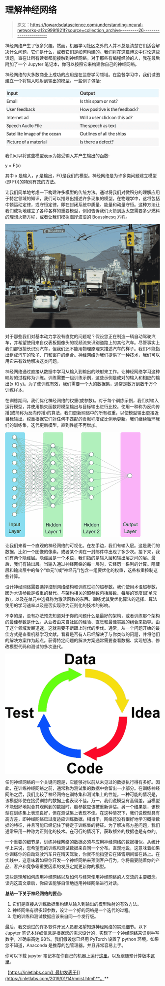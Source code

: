 # 理解神经网络

> 原文：<https://towardsdatascience.com/understanding-neural-networks-a12c999f821f?source=collection_archive---------26----------------------->

神经网络产生了很多兴趣。然而，机器学习社区之外的人并不总是清楚它们适合解决什么问题，它们是什么，或者它们是如何构建的。我们将在这篇博文中讨论这些话题，旨在让所有读者都能接触到神经网络。对于那些有编程经验的人，我在最后附加了一个 Jupyter 笔记本，你可以按照它来构建你自己的神经网络。

神经网络的大多数商业上成功的应用是在监督学习领域。在监督学习中，我们试图建立一个将输入映射到输出的模型。一些例子包括:

![](img/ae77967b1854913fb242fac5f06d2610.png)

我们可以将这些模型表示为接受输入并产生输出的函数:

y = F(x)

其中 x 是输入，y 是输出，F()是我们的模型。神经网络是为许多类问题建立模型(即 F())的特别有效的方法。

让我们简单地考虑一下构建许多模型的传统方法。通过将我们对微积分的理解应用于特定领域的知识，我们可以推导出描述许多现象的模型。在物理学中，这将包括牛顿运动定律，或守恒定律，即在封闭系统中质量、能量和动量守恒。这种方法让我们成功地建立了各种各样的重要模型，例如告诉我们火箭到达太空需要多少燃料的理想火箭方程，或者让我们模拟海岸波浪的 Boussinesq 方程。

![](img/56e587114687eb38d45a5d103933dc82.png)

对于那些我们对基本动力学没有直觉的问题呢？假设您正在制造一辆自动驾驶汽车，并希望使用来自仪表板摄像头的视频流来识别道路上的其他汽车。尽管事实上我们都很擅长识别汽车，但我们还不能用物理原理来描述汽车的样子。我们不能指出组成汽车的轮子、门和窗户的组合。神经网络为我们提供了一种技术，我们可以用它来有效地解决这类问题。

神经网络通过直接从数据中学习从输入到输出的映射来工作。让神经网络学习这种映射的过程称为训练。训练需要一组训练示例，这些示例是成对的输入和相应的输出(x 和 y)。为了使训练有效，我们需要一个大的数据集，通常是数万到数千万个训练样本。

在训练期间，我们优化神经网络的权重(或参数)。对于每个训练示例，我们对输入运行模型，并使用损失函数将模型输出与目标输出进行比较。使用一种称为反向传播(或简称为反向传播)的算法，我们更新网络中的所有权重，以使模型输出更接近目标输出。权重根据它们对任何不匹配的贡献程度成比例地更新。我们继续循环我们的训练集，迭代更新模型，直到性能不再增加。

![](img/8a3f568beec323c5c897c445f1a427ab.png)

让我们来看一个直观的神经网络的可视化。在左手边，我们有输入层。这是我们的数据，比如一个图像的像素，或者某个词在一封邮件中出现了多少次。接下来，我们有两个隐藏层。隐藏层是一个术语，我们指的是输入层和输出层之间的层。最后，我们有输出层。当输入通过神经网络的每一层时，它经历一系列的计算。隐藏层和输出层中的每个“单元”(或“神经元”)包含一组要优化的权重，这些权重控制这些计算。

设计神经网络需要选择控制网络结构和训练过程的超参数。我们使用术语超参数，因为术语参数是权重的替代。与架构相关的超参数包括层数、每层的宽度(即单元数)，以及在单元中选择称为激活函数的东西。训练尤其受优化算法的选择、算法使用的学习速率以及是否实现称为正则化的技术的影响。

不幸的是，没有办法预先知道对于你的问题什么是最好的架构，或者训练那个架构的最佳参数是什么。从业者由来自社区的经验、直觉和最佳实践的组合来指导。由于这个领域发展迅速，这就需要不断跟上时代的步伐。通常，从一个问题开始的最佳方式是查看机器学习文献，看看是否有人已经解决了与你类似的问题，并将他们的解决方案作为起点。获得特定问题的解决方案通常需要查看数据、实现想法、修改模型代码和测试的多次迭代。

![](img/78a87a11b5a1d5325ccb9defe51ead5d.png)

任何神经网络的一个关键问题是，它能够对以前从未见过的数据执行得有多好。因此，在训练神经网络之前，通常称为测试集的数据中会留出一小部分。在训练神经网络之后，我们比较了神经网络在训练集和测试集上的性能。一种可能的情况是，该模型即使在接受训练的数据上也表现不佳。万一，我们说模型有高偏差。当模型不能很好地拟合其观察到的数据时，超参数应该被重新评估。另一个结果是，该模型在训练集上表现良好，但在测试集上表现不佳。在这种情况下，我们说模型具有高方差，即神经网络已过度适应训练数据。相当于，网络还没有很好地学习概括数据的特征，并且可能已经记住了特定于训练集的特征。为了解决高方差问题，我们通常采用一种称为正则化的技术。在可行的情况下，获取额外的数据也是有益的。

一个重要的细节是，训练神经网络的数据必须与应用神经网络的数据相似。从统计学上来说，您希望您的训练和测试数据来自同一个分布。直观地说，这意味着如果你训练你的自动驾驶汽车只在晴天驾驶，你就不能指望它在降雪期间留在路上。在实践中，这意味着如果你开发一个神经网络来预测客户行为，你将需要随着你的产品、客户和竞争等重要因素的发展定期更新你的模型。

这些是理解如何应用神经网络以及如何与经常使用神经网络的人交流的主要概念。读完这篇文章后，你应该能够自信地运用神经网络进行对话。

**总结一下关于神经网络的要点:**

1.  它们是直接从训练数据集构建从输入到输出的模型映射的有效方法。
2.  神经网络有很多超参数，设计一个好的网络是一个迭代的过程。
3.  您的训练和测试数据应该来自同一个发行版。

最后，我交谈过的许多软件开发人员都渴望知道神经网络的实现细节。以下 Jupyter 笔记本详细信息是根据您的需求设计的，实现了一个神经网络来识别手写数字，准确率高达 98%。我们假设您已经用 PyTorch 设置了 python 环境。如果您不知道，Anaconda 是推荐的包管理器，并且非常容易上手。

你可以下载 jupyter 笔记本在你自己的机器上运行[这里](https://inletlabs.com/assets/blog/mnist/mnist.ipynb)，以及跟随预计算版本[这里](https://inletlabs.com/2019/01/14/mnist.html)。

【https://inletlabs.com】最初发表于[](https://inletlabs.com/2019/01/14/mnist.html)**。**